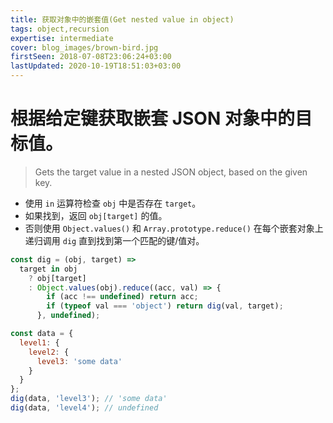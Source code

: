```yaml
---
title: 获取对象中的嵌套值(Get nested value in object)
tags: object,recursion
expertise: intermediate
cover: blog_images/brown-bird.jpg
firstSeen: 2018-07-08T23:06:24+03:00
lastUpdated: 2020-10-19T18:51:03+03:00
---
```


# 根据给定键获取嵌套 JSON 对象中的目标值。
> Gets the target value in a nested JSON object, based on the given key.

- 使用 `in` 运算符检查 `obj` 中是否存在 `target`。
- 如果找到，返回 `obj[target]` 的值。
- 否则使用 `Object.values()` 和 `Array.prototype.reduce()` 在每个嵌套对象上递归调用 `dig` 直到找到第一个匹配的键/值对。

```js
const dig = (obj, target) =>
  target in obj
    ? obj[target]
    : Object.values(obj).reduce((acc, val) => {
        if (acc !== undefined) return acc;
        if (typeof val === 'object') return dig(val, target);
      }, undefined);
```

```js
const data = {
  level1: {
    level2: {
      level3: 'some data'
    }
  }
};
dig(data, 'level3'); // 'some data'
dig(data, 'level4'); // undefined
```
